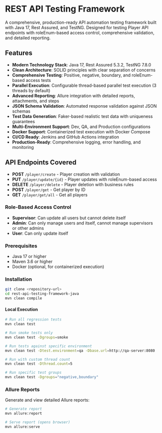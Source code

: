 # REST API Testing Framework

A comprehensive, production-ready API automation testing framework built with Java 17, Rest Assured, and TestNG. Designed for testing Player API endpoints with roleEnum-based access control, comprehensive validation, and detailed reporting.

##  Features

- **Modern Technology Stack**: Java 17, Rest Assured 5.3.2, TestNG 7.8.0
- **Clean Architecture**: SOLID principles with clear separation of concerns
- **Comprehensive Testing**: Positive, negative, boundary, and roleEnum-based access tests
- **Parallel Execution**: Configurable thread-based parallel test execution (3 threads by default)
- **Advanced Reporting**: Allure integration with detailed reports, attachments, and steps
- **JSON Schema Validation**: Automated response validation against JSON schemas
- **Test Data Generation**: Faker-based realistic test data with uniqueness guarantees
- **Multi-Environment Support**: Dev, QA, and Production configurations
- **Docker Support**: Containerized test execution with Docker Compose
- **CI/CD Ready**: Jenkins and GitHub Actions integration
- **Production-Ready**: Comprehensive logging, error handling, and monitoring

## API Endpoints Covered

- **POST** `/player/create` - Player creation with validation
- **PUT** `/player/update/{id}` - Player updates with roleEnum-based access
- **DELETE** `/player/delete` - Player deletion with business rules
- **POST** `/player/get` - Get player by ID
- **GET** `/player/get/all` - Get all players

### Role-Based Access Control
- **Supervisor**: Can update all users but cannot delete itself
- **Admin**: Can only manage users and itself, cannot manage supervisors or other admins
- **User**: Can only update itself

### Prerequisites
- Java 17 or higher
- Maven 3.6 or higher
- Docker (optional, for containerized execution)

### Installation
```bash
git clone <repository-url>
cd rest-api-testing-framework-java
mvn clean compile
```

#### Local Execution
```bash
# Run all regression tests
mvn clean test

# Run smoke tests only
mvn clean test -Dgroups=smoke

# Run tests against specific environment
mvn clean test -Dtest.environment=qa -Dbase.url=http://qa-server:8080

# Run with custom thread count
mvn clean test -Dthread.count=5

# Run specific test groups
mvn clean test -Dgroups="negative,boundary"
```


### Allure Reports
Generate and view detailed Allure reports:

```bash
# Generate report
mvn allure:report

# Serve report (opens browser)
mvn allure:serve

```